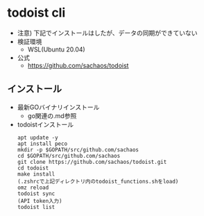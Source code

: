 # todoist cli

* 注意) 下記でインストールはしたが、データの同期ができていない
* 検証環境
  * WSL(Ubuntu 20.04)
* 公式
  * https://github.com/sachaos/todoist

## インストール

* 最新GOバイナリインストール
  * go関連の.md参照
* todoistインストール
  ```
  apt update -y
  apt install peco
  mkdir -p $GOPATH/src/github.com/sachaos
  cd $GOPATH/src/github.com/sachaos
  git clone https://github.com/sachaos/todoist.git
  cd todoist
  make install
  (.zshrcで上記ディレクトリ内のtodoist_functions.shをload)
  omz reload
  todoist sync
  (API token入力)
  todoist list
  ```
